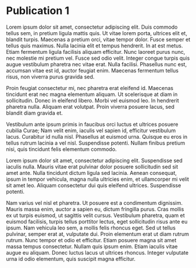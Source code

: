 # Publication 1

Lorem ipsum dolor sit amet, consectetur adipiscing elit. Duis commodo tellus sem, in pretium ligula mattis quis. Ut vitae lorem porta, ultrices elit et, blandit turpis. Maecenas a pretium orci, vitae tempor dolor. Fusce semper et tellus quis maximus. Nulla lacinia elit et tempus hendrerit. In at est metus. Etiam fermentum ligula facilisis aliquam efficitur. Nunc laoreet purus nunc, nec molestie mi pretium vel. Fusce sed odio velit. Integer congue turpis quis augue vestibulum pharetra nec vitae erat. Nulla facilisi. Phasellus nunc est, accumsan vitae est id, auctor feugiat enim. Maecenas fermentum tellus risus, non viverra purus gravida sed.

Proin feugiat consectetur mi, nec pharetra erat eleifend id. Maecenas tincidunt erat nec magna elementum aliquam. Ut scelerisque at diam in sollicitudin. Donec in eleifend libero. Morbi vel euismod leo. In hendrerit pharetra nulla. Aliquam erat volutpat. Proin viverra posuere lacus, sed blandit diam gravida et.

Vestibulum ante ipsum primis in faucibus orci luctus et ultrices posuere cubilia Curae; Nam velit enim, iaculis vel sapien id, efficitur vestibulum lacus. Curabitur id nulla nisl. Phasellus at euismod urna. Quisque eu eros in tellus rutrum lacinia a vel nisl. Suspendisse potenti. Nullam finibus pretium nisi, quis tincidunt felis elementum commodo.

Lorem ipsum dolor sit amet, consectetur adipiscing elit. Suspendisse sed iaculis nulla. Mauris vitae erat pulvinar dolor posuere sollicitudin sed sit amet ante. Nulla tincidunt dictum ligula sed lacinia. Aenean consequat, ipsum in tempor vehicula, magna nulla ultricies enim, et ullamcorper mi velit sit amet leo. Aliquam consectetur dui quis eleifend ultrices. Suspendisse potenti.

Nam varius vel nisl et pharetra. Ut posuere est a condimentum dignissim. Mauris massa enim, auctor a sapien eu, dictum fringilla purus. Cras mollis ex ut turpis euismod, ut sagittis velit cursus. Vestibulum pharetra, quam et euismod facilisis, turpis tellus porttitor lectus, eget sollicitudin risus ante eu ipsum. Nam vehicula leo sem, a mollis felis rhoncus eget. Sed ut tellus pulvinar, semper erat at, vulputate dui. Proin elementum erat ut diam rutrum rutrum. Nunc tempor et odio et efficitur. Etiam posuere magna sit amet massa tempus consectetur. Nullam quis ipsum enim. Etiam iaculis vitae augue eu aliquam. Donec luctus lacus ut ultrices rhoncus. Integer vulputate urna id odio elementum, quis suscipit magna efficitur.
